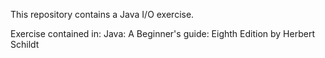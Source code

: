 This repository contains a Java I/O exercise.

Exercise contained in: 
Java: A Beginner's guide: Eighth Edition by Herbert Schildt
